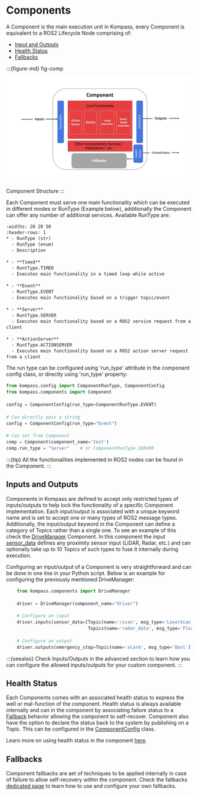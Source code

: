 # Components

A Component is the main execution unit in Kompass, every Component is equivalent to a ROS2 Lifecycle Node comprising of:

- [Input and Outputs](#inputs-and-outputs)
- [Health Status](#health-status)
- [Fallbacks](#fallbacks)

:::{figure-md} fig-comp

<img src="../_static/images/diagrams/component.jpg" alt="Kompass Component" width="700px">

Component Structure
:::

Each Component must serve one main functionality which can be executed in different modes or RunType (Example below), additionally the Component can offer any number of additional services. Available RunType are:

```{list-table}
:widths: 20 20 50
:header-rows: 1
* - RunType (str)
  - RunType (enum)
  - Description

* - **Timed**
  - RuntType.TIMED
  - Executes main functionality in a timed loop while active

* - **Event**
  - RuntType.EVENT
  - Executes main functionality based on a trigger topic/event

* - **Server**
  - RuntType.SERVER
  - Executes main functionality based on a ROS2 service request from a client

* - **ActionServer**
  - RuntType.ACTIONSERVER
  - Executes main functionality based on a ROS2 action server request from a client
```

The run type can be configured using 'run_type' attribute in the component config class, or directly using 'run_type' property:

```python
from kompass.config import ComponentRunType, ComponentConfig
from kompass.components import Component

config = ComponentConfig(run_type=ComponentRunType.EVENT)

# Can directly pass a string
config = ComponentConfig(run_type="Event")

# Can set from Component
comp = Component(component_name='test')
comp.run_type = "Server"    # or ComponentRunType.SERVER

```

:::{tip} All the functionalities implemented in ROS2 nodes can be found in the Component.
:::

## Inputs and Outputs

Components in Kompass are defined to accept only restricted types of inputs/outputs to help lock the functionality of a specific Component implementation. Each input/output is associated with a unique keyword name and is set to accept one or many types of ROS2 message types. Additionally, the input/output keyword in the Component can define a category of Topics rather than a single one. To see an example of this check the [DriveManager](../navigation/driver.md) Component. In this component the input [sensor_data](../navigation/driver.md/#inputs) defines any proximity sensor input (LiDAR, Radar, etc.) and can optionally take up to 10 Topics of such types to fuse it internally during execution.

Configuring an input/output of a Component is very straightforward and can be done in one line in your Python script. Below is an example for configuring the previously mentioned DriveManager:

```python
    from kompass.components import DriveManager

    driver = DriveManager(component_name="driver")

    # Configure an input
    driver.inputs(sensor_data=[Topic(name='/scan', msg_type='LaserScan'),
                               Topics(name='radar_data', msg_type='Float64')])

    # Configure an output
    driver.outputs(emergency_stop=Topic(name='alarm', msg_type='Bool'))

```

:::{seealso} Check Inputs/Outputs in the advanced section to learn how you can configure the allowed inputs/outputs for your custom component.
:::

## Health Status

Each Components comes with an associated health status to express the well or mal-function of the component. Health status is always available internally and can in the component by associating failure status to a [Fallback](#fallbacks) behavior allowing the component to self-recover. Component also have the option to declare the status back to the system by publishing on a Topic. This can be configured in the [ComponentConfig](../apidocs/Kompass/Kompass.config.md) class.

Learn more on using health status in the component [here](status.md).

## Fallbacks

Component fallbacks are aet of techniques to be applied internally in case of failure to allow self-recovery within the component. Check the fallbacks [dedicated page](fallbacks.md) to learn how to use and configure your own fallbacks.
